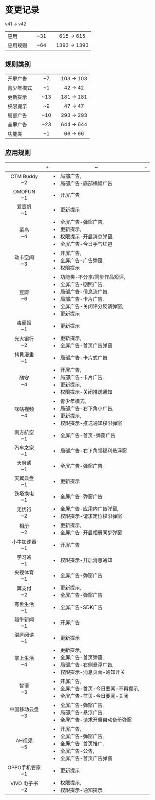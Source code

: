 # 变更记录

v41 -> v42

||||||
|-|:-:|:-:|:-:|:-:|
|应用||~31||615 -> 615|
|应用规则||~64||1393 -> 1393|

## 规则类别

||||||
|-|:-:|:-:|:-:|:-:|
|开屏广告||~7||103 -> 103|
|青少年模式||~1||42 -> 42|
|更新提示||~13||181 -> 181|
|权限提示||~9||47 -> 47|
|局部广告||~10||293 -> 293|
|全屏广告||~23||644 -> 644|
|功能类||~1||66 -> 66|

## 应用规则

||+|~|-|
|:-:|-|-|-|
|CTM Buddy<br>~2||<li>局部广告,<li>局部广告-底部横幅广告||
|OMOFUN<br>~1||<li>开屏广告||
|爱壹帆<br>~1||<li>更新提示||
|菜鸟<br>~4||<li>全屏广告-弹窗广告,<li>更新提示,<li>权限提示-开启消息弹窗,<li>全屏广告-今日手气红包||
|动卡空间<br>~3||<li>开屏广告,<li>全屏广告-广告弹窗,<li>权限提示||
|豆瓣<br>~6||<li>功能类-不分享/同步作品短评,<li>全屏广告-剧照广告,<li>局部广告-信息流广告,<li>局部广告-卡片广告,<li>全屏广告-关闭评分反馈弹窗,<li>更新提示||
|毒霸姬<br>~1||<li>更新提示||
|光大银行<br>~2||<li>更新提示,<li>全屏广告-首页广告弹窗||
|拷貝漫畫<br>~1||<li>局部广告-卡片式广告||
|酷安<br>~4||<li>开屏广告,<li>局部广告-卡片广告,<li>更新提示,<li>权限提示-关闭推送通知||
|咪咕视频<br>~4||<li>青少年模式,<li>局部广告-右下角小广告,<li>更新提示,<li>权限提示-推送通知权限弹窗||
|南方航空<br>~1||<li>全屏广告-首页-弹窗广告||
|汽车之家<br>~1||<li>局部广告-右下角领福利悬浮窗||
|天府通<br>~1||<li>全屏广告-弹窗广告||
|天翼云盘<br>~1||<li>更新提示||
|铁塔换电<br>~1||<li>全屏广告-弹窗广告||
|无忧行<br>~2||<li>全屏广告-应用内广告弹窗,<li>权限提示-请求定位权限弹窗||
|相册<br>~2||<li>更新提示,<li>全屏广告-开启相册同步弹窗||
|小牛加速器<br>~1||<li>开屏广告||
|学习通<br>~1||<li>权限提示-开启消息通知||
|央视体育<br>~1||<li>全屏广告-弹窗广告||
|翼支付<br>~2||<li>更新提示,<li>全屏广告-弹窗广告||
|有鱼生活<br>~1||<li>全屏广告-SDK广告||
|越牛新闻<br>~1||<li>开屏广告||
|湛庐阅读<br>~1||<li>更新提示||
|掌上生活<br>~4||<li>更新提示,<li>全屏广告-首页弹窗,<li>局部广告-右侧悬浮广告,<li>权限提示-消息页面-通知开关||
|智谱<br>~3||<li>开屏广告,<li>全屏广告-首页-今日要闻-不再提示,<li>全屏广告-首页-今日要闻-关闭||
|中国移动云盘<br>~3||<li>全屏广告-弹窗广告,<li>局部广告-悬浮广告,<li>全屏广告-请求开启自动备份弹窗||
|AH视频<br>~5||<li>开屏广告,<li>全屏广告-弹窗广告,<li>全屏广告-首页推广,<li>全屏广告-公告,<li>全屏广告-首页广告弹窗||
|OPPO手机管家<br>~1||<li>更新提示||
|VIVO 电子书<br>~2||<li>权限提示,<li>权限提示-通知提示||
